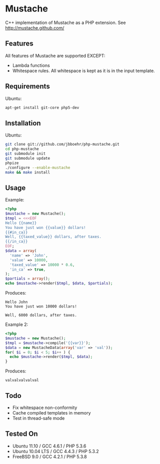 Mustache
========

C++ implementation of Mustache as a PHP extension. See <http://mustache.github.com/>

Features
--------

All features of Mustache are supported EXCEPT:

* Lambda functions
* Whitespace rules. All whitespace is kept as it is in the input template.

Requirements
------------

Ubuntu:

```bash
apt-get install git-core php5-dev
```

Installation
------------

Ubuntu:

```bash
git clone git://github.com/jbboehr/php-mustache.git
cd php-mustache
git submodule init
git submodule update
phpize
./configure --enable-mustache
make && make install
```

Usage
-----

Example:

```php
<?php
$mustache = new Mustache();
$tmpl = <<<EOF
Hello {{name}}
You have just won {{value}} dollars!
{{#in_ca}}
Well, {{taxed_value}} dollars, after taxes.
{{/in_ca}}
EOF;
$data = array(
  'name' => 'John',
  'value' => 10000,
  'taxed_value' => 10000 * 0.6,
  'in_ca' => true,
);
$partials = array();
echo $mustache->render($tmpl, $data, $partials);
```

Produces:

```text
Hello John
You have just won 10000 dollars!

Well, 6000 dollars, after taxes.

```

Example 2:

```php
<?php
$mustache = new Mustache();
$tmpl = $mustache->compile('{{var}}');
$data = new MustacheData(array('var' => 'val'));
for( $i = 0; $i < 5; $i++ ) {
  echo $mustache->render($tmpl, $data);
}
```

Produces:

```text
valvalvalvalval
```

Todo
-----

* Fix whitespace non-conformity
* Cache compiled templates in memory
* Test in thread-safe mode

Tested On
-----

* Ubuntu 11.10 / GCC 4.6.1 / PHP 5.3.6
* Ubuntu 10.04 LTS / GCC 4.4.3 / PHP 5.3.2
* FreeBSD 9.0 / GCC 4.2.1 / PHP 5.3.8
